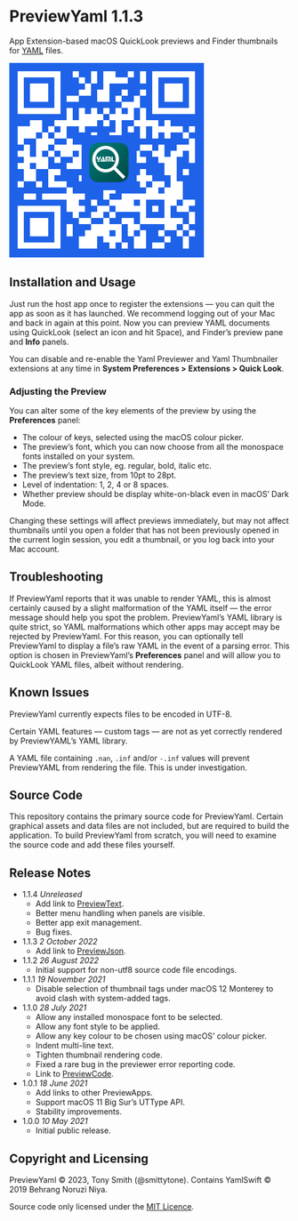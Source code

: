 # PreviewYaml 1.1.3

App Extension-based macOS QuickLook previews and Finder thumbnails for [YAML](https://yaml.org) files.

![PreviewYaml App Store QR code](qr-code-py.jpg)

## Installation and Usage ##

Just run the host app once to register the extensions &mdash; you can quit the app as soon as it has launched. We recommend logging out of your Mac and back in again at this point. Now you can preview YAML documents using QuickLook (select an icon and hit Space), and Finder’s preview pane and **Info** panels.

You can disable and re-enable the Yaml Previewer and Yaml Thumbnailer extensions at any time in **System Preferences > Extensions > Quick Look**.

### Adjusting the Preview ###

You can alter some of the key elements of the preview by using the **Preferences** panel:

- The colour of keys, selected using the macOS colour picker.
- The preview’s font, which you can now choose from all the monospace fonts installed on your system.
- The preview’s font style, eg. regular, bold, italic etc.
- The preview’s text size, from 10pt to 28pt.
- Level of indentation: 1, 2, 4 or 8 spaces.
- Whether preview should be display white-on-black even in macOS’ Dark Mode.

Changing these settings will affect previews immediately, but may not affect thumbnails until you open a folder that has not been previously opened in the current login session, you edit a thumbnail, or you log back into your Mac account.

## Troubleshooting ##

If PreviewYaml reports that it was unable to render YAML, this is almost certainly caused by a slight malformation of the YAML itself — the error message should help you spot the problem. PreviewYaml’s YAML library is quite strict, so YAML malformations which other apps may accept may be rejected by PreviewYaml. For this reason, you can optionally tell PreviewYaml to display a file’s raw YAML in the event of a parsing error. This option is chosen in PreviewYaml’s **Preferences** panel and will allow you to QuickLook YAML files, albeit without rendering.

## Known Issues ##

PreviewYaml currently expects files to be encoded in UTF-8.

Certain YAML features — custom tags — are not as yet correctly rendered by PreviewYAML’s YAML library.

A YAML file containing `.nan`, `.inf` and/or `-.inf` values will prevent PreviewYAML from rendering the file. This is under investigation.

## Source Code ##

This repository contains the primary source code for PreviewYaml. Certain graphical assets and data files are not included, but are required to build the application. To build PreviewYaml from scratch, you will need to examine the source code and add these files yourself.

## Release Notes

* 1.1.4 *Unreleased*
    - Add link to [PreviewText](https://smittytone.net/previewtext/index.html).
    * Better menu handling when panels are visible.
    * Better app exit management.
    * Bug fixes.
* 1.1.3 *2 October 2022*
    * Add link to [PreviewJson](https://smittytone.net/previewjson/index.html).
* 1.1.2 *26 August 2022*
    * Initial support for non-utf8 source code file encodings.
* 1.1.1 *19 November 2021*
    * Disable selection of thumbnail tags under macOS 12 Monterey to avoid clash with system-added tags.
* 1.1.0 *28 July 2021*
    * Allow any installed monospace font to be selected.
    * Allow any font style to be applied.
    * Allow any key colour to be chosen using macOS’ colour picker.
    * Indent multi-line text.
    * Tighten thumbnail rendering code.
    * Fixed a rare bug in the previewer error reporting code.
    * Link to [PreviewCode](https://smittytone.net/previewcode/index.html).
* 1.0.1 *18 June 2021*
    * Add links to other PreviewApps.
    * Support macOS 11 Big Sur’s UTType API.
    * Stability improvements.
* 1.0.0 *10 May 2021*
    * Initial public release.

## Copyright and Licensing

PreviewYaml © 2023, Tony Smith (@smittytone). Contains YamlSwift © 2019 Behrang Noruzi Niya.

Source code only licensed under the [MIT Licence](LICENSE).

